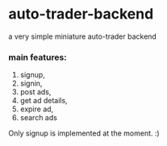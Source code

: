 # auto-trader-backend
a very simple miniature auto-trader backend

### main features:  
1. signup,  
2. signin,  
3. post ads,  
4. get ad details,  
5. expire ad,  
6. search ads

Only signup is implemented at the moment. :)
